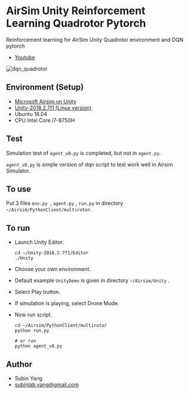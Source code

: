 # AirSim Unity Reinforcement Learning Quadrotor Pytorch
Reinforcement learning for AirSim Unity Quadrotor environment and DQN pytorch  



- [Youtube](https://youtu.be/iFZccZm04hQ)



![dqn_quadrotor](https://user-images.githubusercontent.com/37301677/60393570-a33fc600-9b52-11e9-828d-27c35303b021.gif)





<h2>Environment (Setup)</h2>

- [Microsoft Airsim on Unity](<https://github.com/microsoft/AirSim/tree/master/Unity>)
- [Unity-2018.2.7f1 (Linux version)](<https://github.com/microsoft/AirSim/tree/master/Unity#download-and-install-unity-for-linux>)
- Ubuntu 18.04
- CPU Intel Core i7-8750H





<h2>Test</h2>

Simulation test of `agent_v0.py` is completed, but not in `agent.py`.   

`agent_v0.py` is simple version of dqn script to test work well in Airsim Simulator.





<h2>To use</h2>

Put 3 files `env.py `, `agent.py` , `run.py`   in directory  `~/Airsim/PythonClient/multirotor`.  





<h2>To run</h2>

- Launch Unity Editor.

  ```
  cd ~/Unity-2018.2.7f1/Editor
  ./Unity
  ```

- Choose your own environment.

- Default example `UnityDemo` is given in directory `~/Airsim/Unity` .

- Select Play button.

- If simulation is playing, select Drone Mode.

- Now run script.

  ```
  cd ~/Airsim/PythonClient/multirotor
  python run.py
  
  # or run
  python agent_v0.py
  ```





<h2>Author</h2>

- Subin Yang
- subinlab.yang@gmail.com

